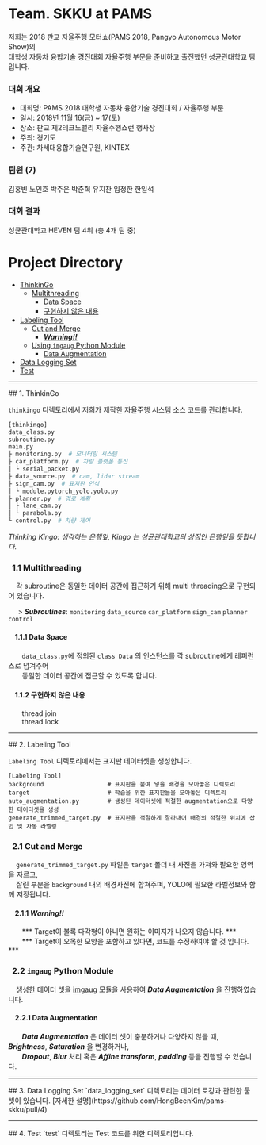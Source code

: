 # Team. SKKU at PAMS
저희는 2018 판교 자율주행 모터쇼(PAMS 2018, Pangyo Autonomous Motor Show)의<br /> 대학생 자동차 융합기술 경진대회 자율주행 부문을 준비하고 출전했던 성균관대학교 팀입니다.

### 대회 개요
* 대회명: PAMS 2018 대학생 자동차 융합기술 경진대회 / 자율주행 부문
* 일시: 2018년 11월 16(금) ~ 17(토)
* 장소: 판교 제2테크노밸리 자율주행쇼런 행사장
* 주최: 경기도
* 주관: 차세대융합기술연구원, KINTEX

### 팀원 (7)
김홍빈 노인호 박주은 박준혁 유지찬 임정한 한일석
### 대회 결과
성균관대학교 HEVEN 팀 4위 (총 4개 팀 중)

# Project Directory
* [ThinkinGo](https://github.com/HongBeenKim/pams-skku#1-thinkingo)
  * [Multithreading](https://github.com/HongBeenKim/pams-skku#11-multithreading)
    * [Data Space](https://github.com/HongBeenKim/pams-skku#111-data-space)
    * [구현하지 않은 내용](https://github.com/HongBeenKim/pams-skku#112-%EA%B5%AC%ED%98%84%ED%95%98%EC%A7%80-%EC%95%8A%EC%9D%80-%EB%82%B4%EC%9A%A9)
* [Labeling Tool](https://github.com/HongBeenKim/pams-skku#2-labeling-tool)
  * [Cut and Merge]()
    * [***Warning!!***]()
  * [Using `imgaug` Python Module]()
    * [Data Augmentation]()
* [Data Logging Set](https://github.com/HongBeenKim/pams-skku#3-data-logging-set)
* [Test](https://github.com/HongBeenKim/pams-skku#4-test)

<hr/>
## 1. ThinkinGo

 `thinkingo` 디렉토리에서 저희가 제작한 자율주행 시스템 소스 코드를 관리합니다.
```python
[thinkingo]
data_class.py
subroutine.py
main.py
├ monitoring.py  # 모니터링 시스템
├ car_platform.py  # 차량 플랫폼 통신
│ └ serial_packet.py
├ data_source.py  # cam, lidar stream
├ sign_cam.py  # 표지판 인식
│ └ module.pytorch_yolo.yolo.py
├ planner.py  # 경로 계획
│ ├ lane_cam.py
│ └ parabola.py
└ control.py  # 차량 제어
```
_Thinking Kingo: 생각하는 은행잎, Kingo 는 성균관대학교의 상징인 은행잎을 뜻합니다._
### &nbsp;&nbsp;1.1 Multithreading

&nbsp;&nbsp;&nbsp;&nbsp;각 subroutine은 동일한 데이터 공간에 접근하기 위해 multi threading으로 구현되어 있습니다.

 &nbsp;&nbsp;&nbsp;&nbsp; > ***Subroutines***: `monitoring` `data_source` `car_platform` `sign_cam` `planner` `control`
#### &nbsp;&nbsp;&nbsp;&nbsp;1.1.1 Data Space
&nbsp;&nbsp;&nbsp;&nbsp;&nbsp;&nbsp; `data_class.py`에 정의된 `class Data` 의 인스턴스를 각 subroutine에게 레퍼런스로 넘겨주어<br />
&nbsp;&nbsp;&nbsp;&nbsp;&nbsp;&nbsp; 동일한 데이터 공간에 접근할 수 있도록 합니다.

#### &nbsp;&nbsp;&nbsp;&nbsp;1.1.2 구현하지 않은 내용

&nbsp;&nbsp;&nbsp;&nbsp;&nbsp;&nbsp; thread join <br />
&nbsp;&nbsp;&nbsp;&nbsp;&nbsp;&nbsp; thread lock

<hr/>
## 2. Labeling Tool

 `Labeling Tool` 디렉토리에서는 표지판 데이터셋을 생성합니다.
```text
[Labeling Tool]
background                  # 표지판을 붙여 넣을 배경을 모아놓은 디렉토리
target                      # 학습을 위한 표지판들을 모아놓은 디렉토리
auto_augmentation.py        # 생성된 데이터셋에 적절한 augmentation으로 다양한 데이터셋을 생성
generate_trimmed_target.py  # 표지판을 적절하게 잘라내어 배경의 적절한 위치에 삽입 및 자동 라벨링
```

### &nbsp;&nbsp;2.1 Cut and Merge
&nbsp;&nbsp;&nbsp;&nbsp;`generate_trimmed_target.py` 파일은 `target` 폴더 내 사진을 가져와 필요한 영역을 자르고, <br />
&nbsp;&nbsp;&nbsp;&nbsp;잘린 부분을 `background` 내의 배경사진에 합쳐주며, YOLO에 필요한 라벨정보와 함께 저장됩니다.

#### &nbsp;&nbsp;&nbsp;&nbsp;2.1.1 ***Warning!!***
&nbsp;&nbsp;&nbsp;&nbsp;&nbsp;&nbsp; *** Target이 볼록 다각형이 아니면 원하는 이미지가 나오지 않습니다. *** <br />
&nbsp;&nbsp;&nbsp;&nbsp;&nbsp;&nbsp; *** Target이 오목한 모양을 포함하고 있다면, 코드를 수정하여야 할 것 입니다. ***

### &nbsp;&nbsp;2.2 `imgaug` Python Module
 &nbsp;&nbsp;&nbsp;&nbsp;생성한 데이터 셋을 [imgaug](https://github.com/aleju/imgaug) 모듈을 사용하여 ***Data Augmentation*** 을 진행하였습니다.

#### &nbsp;&nbsp;&nbsp;&nbsp;2.2.1 Data Augmentation
&nbsp;&nbsp;&nbsp;&nbsp;&nbsp;&nbsp; ***Data Augmentation*** 은 데이터 셋이 충분하거나 다양하지 않을 때, ***Brightness***, ***Saturation*** 을 변경하거나, <br /> &nbsp;&nbsp;&nbsp;&nbsp;&nbsp;&nbsp; ***Dropout***, ***Blur*** 처리 혹은 ***Affine transform***, ***padding*** 등을 진행할 수 있습니다.

<hr/>
## 3. Data Logging Set
`data_logging_set` 디렉토리는 데이터 로깅과 관련한 툴 셋이 있습니다. [자세한 설명](https://github.com/HongBeenKim/pams-skku/pull/4)

<hr/>
## 4. Test
`test` 디렉토리는 Test 코드를 위한 디렉토리입니다.
